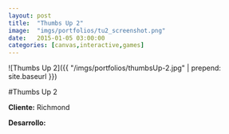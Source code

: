 ```yaml
---
layout:	post
title:	"Thumbs Up 2"
image:	"imgs/portfolios/tu2_screenshot.png"
date:   2015-01-05 03:00:00
categories: [canvas,interactive,games]
---
```

![Thumbs Up 2]({{ "/imgs/portfolios/thumbsUp-2.jpg" | prepend: site.baseurl }})

#Thumbs Up 2

**Cliente:** Richmond

**Desarrollo:** 